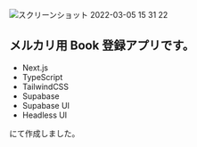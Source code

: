 ![スクリーンショット 2022-03-05 15 31 22](https://user-images.githubusercontent.com/70996914/156871513-af7aef32-c6e7-4bc8-b9ad-47fa2744d9d4.png)
## メルカリ用 Book 登録アプリです。

- Next.js
- TypeScript
- TailwindCSS
- Supabase
- Supabase UI
- Headless UI

にて作成しました。

